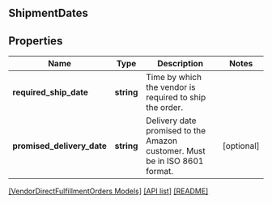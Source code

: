 ## ShipmentDates

## Properties

Name | Type | Description | Notes
------------ | ------------- | ------------- | -------------
**required_ship_date** | **string** | Time by which the vendor is required to ship the order. |
**promised_delivery_date** | **string** | Delivery date promised to the Amazon customer. Must be in ISO 8601 format. | [optional]

[[VendorDirectFulfillmentOrders Models]](../) [[API list]](../../Api) [[README]](../../../README.md)
